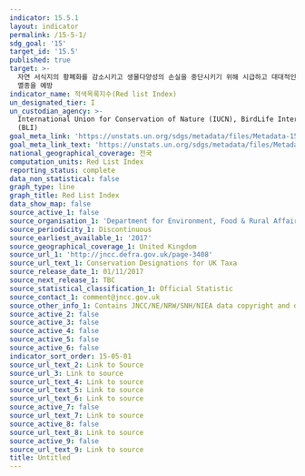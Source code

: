 ```yaml
---
indicator: 15.5.1
layout: indicator
permalink: /15-5-1/
sdg_goal: '15'
target_id: '15.5'
published: true
target: >-
  자연 서식지의 황폐화를 감소시키고 생물다양성의 손실을 중단시키기 위해 시급하고 대대적인 조치를 취하고 2020년까지 멸종위기 종을 보호하고
  멸종을 예방
indicator_name: 적색목록지수(Red list Index)
un_designated_tier: I
un_custodian_agency: >-
  International Union for Conservation of Nature (IUCN), BirdLife International
  (BLI)
goal_meta_link: 'https://unstats.un.org/sdgs/metadata/files/Metadata-15-05-01.pdf'
goal_meta_link_text: 'https://unstats.un.org/sdgs/metadata/files/Metadata-15-05-01.pdf'
national_geographical_coverage: 전국
computation_units: Red List Index
reporting_status: complete
data_non_statistical: false
graph_type: line
graph_title: Red List Index
data_show_map: false
source_active_1: false
source_organisation_1: 'Department for Environment, Food & Rural Affairs (Defra)'
source_periodicity_1: Discontinuous
source_earliest_available_1: '2017'
source_geographical_coverage_1: United Kingdom
source_url_1: 'http://jncc.defra.gov.uk/page-3408'
source_url_text_1: Conservation Designations for UK Taxa
source_release_date_1: 01/11/2017
source_next_release_1: TBC
source_statistical_classification_1: Official Statistic
source_contact_1: comment@jncc.gov.uk
source_other_info_1: Contains JNCC/NE/NRW/SNH/NIEA data copyright and database right 2017
source_active_2: false
source_active_3: false
source_active_4: false
source_active_5: false
source_active_6: false
indicator_sort_order: 15-05-01
source_url_text_2: Link to Source
source_url_3: Link to source
source_url_text_4: Link to source
source_url_text_5: Link to source
source_url_text_6: Link to source
source_active_7: false
source_url_text_7: Link to source
source_active_8: false
source_url_text_8: Link to source
source_active_9: false
source_url_text_9: Link to source
title: Untitled
---
```

